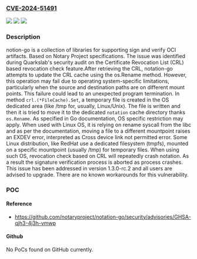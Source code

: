 ### [CVE-2024-51491](https://cve.mitre.org/cgi-bin/cvename.cgi?name=CVE-2024-51491)
![](https://img.shields.io/static/v1?label=Product&message=notation-go&color=blue)
![](https://img.shields.io/static/v1?label=Version&message=%3D%201.3.0-rc.1%20&color=brightgreen)
![](https://img.shields.io/static/v1?label=Vulnerability&message=CWE-703%3A%20Improper%20Check%20or%20Handling%20of%20Exceptional%20Conditions&color=brightgreen)

### Description

notion-go is a collection of libraries for supporting sign and verify OCI artifacts. Based on Notary Project specifications. The issue was identified during Quarkslab's security audit on the Certificate Revocation List (CRL) based revocation check feature.After retrieving the CRL, notation-go attempts to update the CRL cache using the os.Rename method. However, this operation may fail due to operating system-specific limitations, particularly when the source and destination paths are on different mount points. This failure could lead to an unexpected program termination. In method `crl.(*FileCache).Set`, a temporary file is created in the OS dedicated area (like /tmp for, usually, Linux/Unix). The file is written and then it is tried to move it to the dedicated `notation` cache directory thanks `os.Rename`. As specified in Go documentation, OS specific restriction may apply. When used with Linux OS, it is relying on rename syscall from the libc and as per the documentation, moving a file to a different mountpoint raises an EXDEV error, interpreted as Cross device link not permitted error. Some Linux distribution, like RedHat use a dedicated filesystem (tmpfs), mounted on a specific mountpoint (usually /tmp) for temporary files. When using such OS, revocation check based on CRL will repeatedly crash notation. As a result the signature verification process is aborted as process crashes. This issue has been addressed in version 1.3.0-rc.2 and all users are advised to upgrade. There are no known workarounds for this vulnerability.

### POC

#### Reference
- https://github.com/notaryproject/notation-go/security/advisories/GHSA-qjh3-4j3h-vmwp

#### Github
No PoCs found on GitHub currently.

